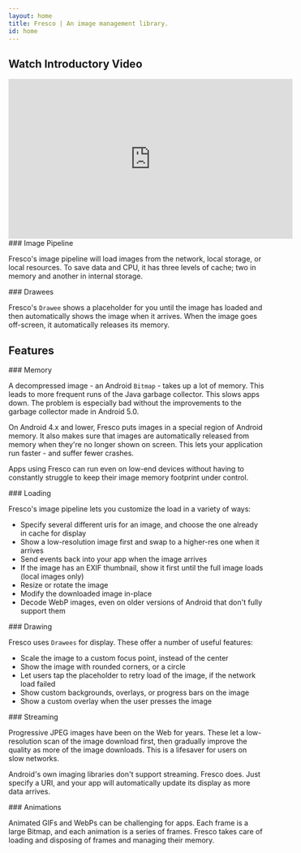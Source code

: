 ```yaml
---
layout: home
title: Fresco | An image management library.
id: home
---
```

## Watch Introductory Video

<div class="videoBlock">
    <iframe width="560" height="315" src="https://www.youtube.com/embed/XLwlGoxrg4M" title="Explain Like I'm 5: Fresco" frameBorder="0" allow="accelerometer; autoplay; clipboard-write; encrypted-media; gyroscope; picture-in-picture" allowFullScreen ></iframe>
</div>

<div class="gridBlock">
<div class="featureBlock twoByGridBlock" markdown="1">
### Image Pipeline

Fresco's image pipeline will load images from the network, local storage, or local resources. To save data and CPU, it has three levels of cache; two in memory and another in internal storage.
</div>
<div class="featureBlock twoByGridBlock" markdown="1">
### Drawees

Fresco's `Drawee` shows a placeholder for you until the image has loaded and then automatically shows the image when it arrives. When the image goes off-screen, it automatically releases its memory.
</div>
</div>

## Features

<div class="gridBlock">
<div class="featureBlock twoByGridBlock" markdown="1">
### Memory

A decompressed image - an Android `Bitmap` - takes up a lot of memory. This leads to more frequent runs of the Java garbage collector. This slows apps down. The problem is especially bad without the improvements to the garbage collector made in Android 5.0.

On Android 4.x and lower, Fresco puts images in a special region of Android memory. It also makes sure that images are automatically released from memory when they're no longer shown on screen. This lets your application run faster - and suffer fewer crashes.

Apps using Fresco can run even on low-end devices without having to constantly struggle to keep their image memory footprint under control.

</div>
<div class="featureBlock twoByGridBlock" markdown="1">
### Loading

Fresco's image pipeline lets you customize the load in a variety of ways:

* Specify several different uris for an image, and choose the one already in cache for display
* Show a low-resolution image first and swap to a higher-res one when it arrives
* Send events back into your app when the image arrives
* If the image has an EXIF thumbnail, show it first until the full image loads (local images only)
* Resize or rotate the image
* Modify the downloaded image in-place
* Decode WebP images, even on older versions of Android that don't fully support them

</div>
<div class="featureBlock twoByGridBlock" markdown="1">
### Drawing

Fresco uses `Drawees` for display. These offer a number of useful features:

* Scale the image to a custom focus point, instead of the center
* Show the image with rounded corners, or a circle
* Let users tap the placeholder to retry load of the image, if the network load failed
* Show custom backgrounds, overlays, or progress bars on the image
* Show a custom overlay when the user presses the image

</div>
<div class="featureBlock twoByGridBlock" markdown="1">
### Streaming

Progressive JPEG images have been on the Web for years. These let a low-resolution scan of the image download first, then gradually improve the quality as more of the image downloads. This is a lifesaver for users on slow networks.

Android's own imaging libraries don't support streaming. Fresco does. Just specify a URI, and your app will automatically update its display as more data arrives.

</div>
<div class="featureBlock twoByGridBlock" markdown="1">
### Animations

Animated GIFs and WebPs can be challenging for apps. Each frame is a large Bitmap, and each animation is a series of frames. Fresco takes care of loading and disposing of frames and managing their memory.
</div>
</div>
